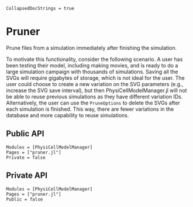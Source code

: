 ```@meta
CollapsedDocStrings = true
```

# Pruner

Prune files from a simulation immediately after finishing the simulation.

To motivate this functionality, consider the following scenario. A user has been testing their model, including making movies, and is ready to do a large simulation campaign with thousands of simulations. Saving all the SVGs will require gigabytes of storage, which is not ideal for the user. The user could choose to create a new variation on the SVG parameters (e.g., increase the SVG save interval), but then PhysiCellModelManager.jl will not be able to reuse previous simulations as they have different variation IDs. Alternatively, the user can use the `PruneOptions` to delete the SVGs after each simulation is finished. This way, there are fewer variations in the database and more capability to reuse simulations.

## Public API
```@autodocs
Modules = [PhysiCellModelManager]
Pages = ["pruner.jl"]
Private = false
```

## Private API
```@autodocs
Modules = [PhysiCellModelManager]
Pages = ["pruner.jl"]
Public = false
```